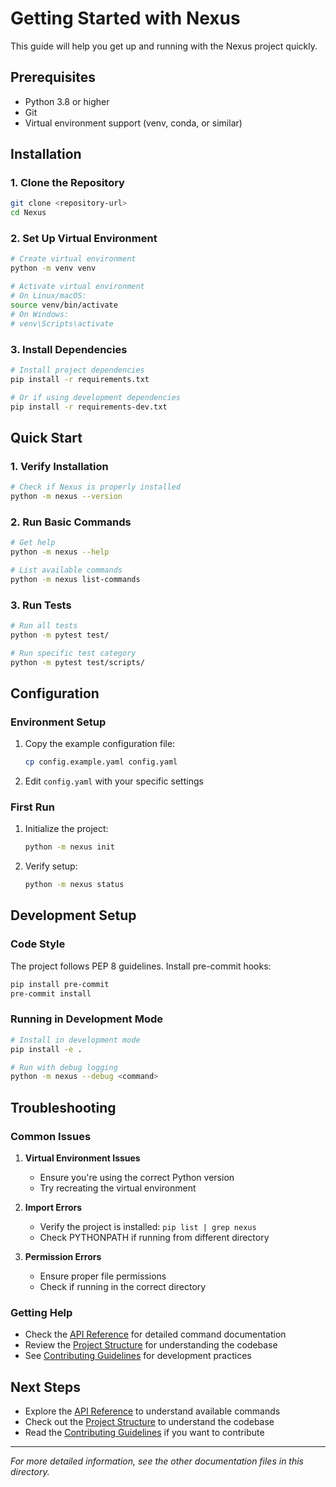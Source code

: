 # Getting Started with Nexus

This guide will help you get up and running with the Nexus project quickly.

## Prerequisites

- Python 3.8 or higher
- Git
- Virtual environment support (venv, conda, or similar)

## Installation

### 1. Clone the Repository

```bash
git clone <repository-url>
cd Nexus
```

### 2. Set Up Virtual Environment

```bash
# Create virtual environment
python -m venv venv

# Activate virtual environment
# On Linux/macOS:
source venv/bin/activate
# On Windows:
# venv\Scripts\activate
```

### 3. Install Dependencies

```bash
# Install project dependencies
pip install -r requirements.txt

# Or if using development dependencies
pip install -r requirements-dev.txt
```

## Quick Start

### 1. Verify Installation

```bash
# Check if Nexus is properly installed
python -m nexus --version
```

### 2. Run Basic Commands

```bash
# Get help
python -m nexus --help

# List available commands
python -m nexus list-commands
```

### 3. Run Tests

```bash
# Run all tests
python -m pytest test/

# Run specific test category
python -m pytest test/scripts/
```

## Configuration

### Environment Setup

1. Copy the example configuration file:
   ```bash
   cp config.example.yaml config.yaml
   ```

2. Edit `config.yaml` with your specific settings

### First Run

1. Initialize the project:
   ```bash
   python -m nexus init
   ```

2. Verify setup:
   ```bash
   python -m nexus status
   ```

## Development Setup

### Code Style

The project follows PEP 8 guidelines. Install pre-commit hooks:

```bash
pip install pre-commit
pre-commit install
```

### Running in Development Mode

```bash
# Install in development mode
pip install -e .

# Run with debug logging
python -m nexus --debug <command>
```

## Troubleshooting

### Common Issues

1. **Virtual Environment Issues**
   - Ensure you're using the correct Python version
   - Try recreating the virtual environment

2. **Import Errors**
   - Verify the project is installed: `pip list | grep nexus`
   - Check PYTHONPATH if running from different directory

3. **Permission Errors**
   - Ensure proper file permissions
   - Check if running in the correct directory

### Getting Help

- Check the [API Reference](API_REFERENCE.md) for detailed command documentation
- Review the [Project Structure](PROJECT_STRUCTURE.md) for understanding the codebase
- See [Contributing Guidelines](CONTRIBUTING.md) for development practices

## Next Steps

- Explore the [API Reference](API_REFERENCE.md) to understand available commands
- Check out the [Project Structure](PROJECT_STRUCTURE.md) to understand the codebase
- Read the [Contributing Guidelines](CONTRIBUTING.md) if you want to contribute

---

*For more detailed information, see the other documentation files in this directory.*
